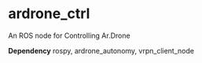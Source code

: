 # ardrone_ctrl
An ROS node for Controlling Ar.Drone

**Dependency**
rospy, ardrone_autonomy, vrpn_client_node
